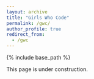 ```yaml
---
layout: archive
title: "Girls Who Code"
permalink: /gwc/
author_profile: true
redirect_from:
  - /gwc
---
```


{% include base_path %}

This page is under construction.
